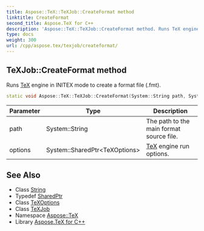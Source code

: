 ```yaml
---
title: Aspose::TeX::TeXJob::CreateFormat method
linktitle: CreateFormat
second_title: Aspose.TeX for C++
description: 'Aspose::TeX::TeXJob::CreateFormat method. Runs TeX engine in INITEX mode to create a format file (.fmt) in C++.'
type: docs
weight: 300
url: /cpp/aspose.tex/texjob/createformat/
---
```

## TeXJob::CreateFormat method


Runs [TeX](../../) engine in INITEX mode to create a format file (.fmt).

```cpp
static void Aspose::TeX::TeXJob::CreateFormat(System::String path, System::SharedPtr<TeXOptions> options)
```


| Parameter | Type | Description |
| --- | --- | --- |
| path | System::String | The path to the main format source file. |
| options | System::SharedPtr\<TeXOptions\> | [TeX](../../) engine run options. |

## See Also

* Class [String](../../../system/string/)
* Typedef [SharedPtr](../../../system/sharedptr/)
* Class [TeXOptions](../../texoptions/)
* Class [TeXJob](../)
* Namespace [Aspose::TeX](../../)
* Library [Aspose.TeX for C++](../../../)
